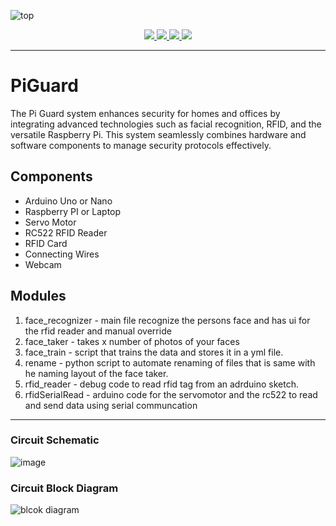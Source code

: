 
![top](https://github.com/user-attachments/assets/590094fa-ea04-48e8-b4dc-d062c1ab11d0)

<p align="center">
  <a href="logiclaboratories.tech">
    <img src="https://img.shields.io/badge/mywebsite-1B1F24?style=for-the-badge&logo=vercel&logoColor=white" />
  </a>
  <a href="https://www.linkedin.com/in/kurtaxlsaludo/">
    <img src="https://img.shields.io/badge/linked%20in-1B1F24?style=for-the-badge&logo=linkedin&logoColor=white" />
  </a>
  <a href="mailto:axlsaludo@proton.me">
     <img src="https://img.shields.io/badge/contact%20me-1B1F24?style=for-the-badge&logo=protonmail&logoColor=white" />
  </a>
  <a href="https://www.cloudskillsboost.google/public_profiles/22d7733e-0133-4057-affc-6e6f5ab6f8e9">
    <img src="https://img.shields.io/badge/gcp%20dev-1B1F24?style=for-the-badge&logo=google-cloud&logoColor=white" />
  </a>
</p>

---

# PiGuard
The Pi Guard system enhances security for homes and offices by integrating advanced technologies such as facial recognition, RFID, and the versatile Raspberry Pi. This system seamlessly combines hardware and software components to manage security protocols effectively.

## Components
- Arduino Uno or Nano
- Raspberry PI or Laptop
- Servo Motor
- RC522 RFID Reader
- RFID Card
- Connecting Wires
- Webcam


## Modules
1. face_recognizer - main file recognize the persons face and has ui for the rfid reader and manual override
2. face_taker - takes x number of photos of your faces
3. face_train - script that trains the data and stores it in a yml file.
4. rename - python script to automate renaming of files that is same with he naming layout of the face taker.
5. rfid_reader - debug code to read rfid tag from an adrduino sketch.
6. rfidSerialRead - arduino code for the servomotor and the rc522 to read and send data using serial communcation

---

### Circuit Schematic

![image](https://github.com/ewanmoak/PiGuard/assets/79072016/d94dd4cb-f7d7-4fcc-b265-2f3def6b3020)


### Circuit Block Diagram

![blcok diagram](https://github.com/ewanmoak/PiGuard/assets/79072016/41abe3f5-e8a1-4868-b3ab-c6655104699a)
